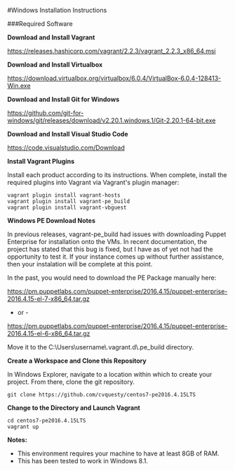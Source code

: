 #Windows Installation Instructions

###Required Software

**Download and Install Vagrant**

https://releases.hashicorp.com/vagrant/2.2.3/vagrant_2.2.3_x86_64.msi

**Download and Install Virtualbox**

https://download.virtualbox.org/virtualbox/6.0.4/VirtualBox-6.0.4-128413-Win.exe

**Download and Install Git for Windows**

https://github.com/git-for-windows/git/releases/download/v2.20.1.windows.1/Git-2.20.1-64-bit.exe

**Download and Install Visual Studio Code**

https://code.visualstudio.com/Download

**Install Vagrant Plugins**

Install each product according to its instructions.  When complete, install the required plugins into Vagrant via Vagrant's plugin manager:

    vagrant plugin install vagrant-hosts
    vagrant plugin install vagrant-pe_build
    vagrant plugin install vagrant-vbguest

**Windows PE Download Notes**

In previous releases, vagrant-pe_build had issues with downloading Puppet Enterprise for installation onto the VMs.  In recent documentation, the project has stated that this bug is fixed, but I have as of yet not had the opportunity to test it.  If your instance comes up without further assistance, then your instalation will be complete at this point.

In the past, you would need to download the PE Package manually here:

https://pm.puppetlabs.com/puppet-enterprise/2016.4.15/puppet-enterprise-2016.4.15-el-7-x86_64.tar.gz

- or -

https://pm.puppetlabs.com/puppet-enterprise/2016.4.15/puppet-enterprise-2016.4.15-el-6-x86_64.tar.gz

Move it to the C:\Users\username\\.vagrant.d\\.pe_build directory.

**Create a Workspace and Clone this Repository**

In Windows Explorer, navigate to a location within which to create your project.  From there, clone the git repository.

	git clone https://github.com/cvquesty/centos7-pe2016.4.15LTS

**Change to the Directory and Launch Vagrant**

    cd centos7-pe2016.4.15LTS
    vagrant up

**Notes:**

* This environment requires your machine to have at least 8GB of RAM.
* This has been tested to work in Windows 8.1.
